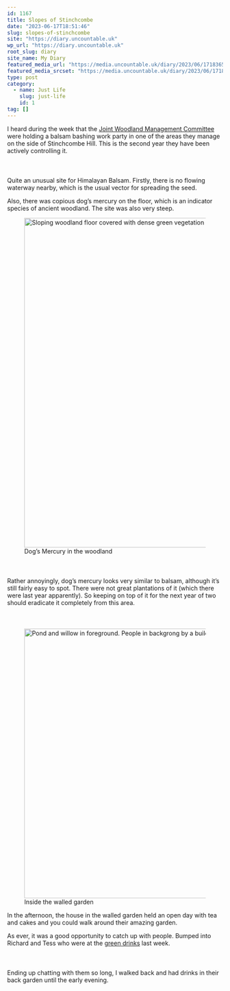 ```yaml
---
id: 1167
title: Slopes of Stinchcombe
date: "2023-06-17T18:51:46"
slug: slopes-of-stinchcombe
site: "https://diary.uncountable.uk"
wp_url: "https://diary.uncountable.uk"
root_slug: diary
site_name: My Diary
featured_media_url: "https://media.uncountable.uk/diary/2023/06/17183658/IMG20230617101056.webp"
featured_media_srcset: "https://media.uncountable.uk/diary/2023/06/17183658/IMG20230617101056-300x225.webp 300w, https://media.uncountable.uk/diary/2023/06/17183658/IMG20230617101056-1024x768.webp 1024w, https://media.uncountable.uk/diary/2023/06/17183658/IMG20230617101056-150x150.webp 150w, https://media.uncountable.uk/diary/2023/06/17183658/IMG20230617101056-640x480.webp 640w, https://media.uncountable.uk/diary/2023/06/17183658/IMG20230617101056.webp 2000w"
type: post
category:
  - name: Just Life
    slug: just-life
    id: 1
tag: []
---
```



<p>I heard during the week that the <a href="https://www.uleyparishcouncil.gov.uk/copy-of-organisations00ab8fb2" data-type="URL" data-id="https://www.uleyparishcouncil.gov.uk/copy-of-organisations00ab8fb2">Joint Woodland Management Committee</a> were holding a balsam bashing work party in one of the areas they manage on the side of Stinchcombe Hill.  This is the second year they have been actively controlling it.</p>


<style>.kb-row-layout-id_fb08ac-cd > .kt-row-column-wrap{align-content:start;}:where(.kb-row-layout-id_fb08ac-cd > .kt-row-column-wrap) > .wp-block-kadence-column{justify-content:start;}.kb-row-layout-id_fb08ac-cd > .kt-row-column-wrap{column-gap:var(--global-kb-gap-md, 2rem);row-gap:var(--global-kb-gap-md, 2rem);padding-top:var(--global-kb-spacing-sm, 1.5rem);padding-bottom:var(--global-kb-spacing-sm, 1.5rem);grid-template-columns:repeat(2, minmax(0, 1fr));}.kb-row-layout-id_fb08ac-cd > .kt-row-layout-overlay{opacity:0.30;}@media all and (max-width: 1024px){.kb-row-layout-id_fb08ac-cd > .kt-row-column-wrap{grid-template-columns:repeat(2, minmax(0, 1fr));}}@media all and (max-width: 767px){.kb-row-layout-id_fb08ac-cd > .kt-row-column-wrap{grid-template-columns:minmax(0, 1fr);}.kb-row-layout-id_fb08ac-cd > .kt-row-column-wrap > .wp-block-kadence-column:nth-of-type(1){order:2;}.kb-row-layout-id_fb08ac-cd > .kt-row-column-wrap > .wp-block-kadence-column:nth-of-type(2){order:1;}.kb-row-layout-id_fb08ac-cd > .kt-row-column-wrap > .wp-block-kadence-column:nth-of-type(3){order:12;}.kb-row-layout-id_fb08ac-cd > .kt-row-column-wrap > .wp-block-kadence-column:nth-of-type(4){order:11;}.kb-row-layout-id_fb08ac-cd > .kt-row-column-wrap > .wp-block-kadence-column:nth-of-type(5){order:22;}.kb-row-layout-id_fb08ac-cd > .kt-row-column-wrap > .wp-block-kadence-column:nth-of-type(6){order:21;}.kb-row-layout-id_fb08ac-cd > .kt-row-column-wrap > .wp-block-kadence-column:nth-of-type(7){order:32;}.kb-row-layout-id_fb08ac-cd > .kt-row-column-wrap > .wp-block-kadence-column:nth-of-type(8){order:31;}}</style><div class="kb-row-layout-wrap kb-row-layout-id_fb08ac-cd alignnone wp-block-kadence-rowlayout"><div class="kt-row-column-wrap kt-has-2-columns kt-row-layout-equal kt-tab-layout-inherit kt-mobile-layout-row kt-row-valign-top">
<style>.kadence-column_2fd938-74 > .kt-inside-inner-col,.kadence-column_2fd938-74 > .kt-inside-inner-col:before{border-top-left-radius:0px;border-top-right-radius:0px;border-bottom-right-radius:0px;border-bottom-left-radius:0px;}.kadence-column_2fd938-74 > .kt-inside-inner-col{column-gap:var(--global-kb-gap-sm, 1rem);}.kadence-column_2fd938-74 > .kt-inside-inner-col{flex-direction:column;}.kadence-column_2fd938-74 > .kt-inside-inner-col > .aligncenter{width:100%;}.kadence-column_2fd938-74 > .kt-inside-inner-col:before{opacity:0.3;}.kadence-column_2fd938-74{position:relative;}@media all and (max-width: 1024px){.kadence-column_2fd938-74 > .kt-inside-inner-col{flex-direction:column;justify-content:center;}}@media all and (max-width: 767px){.kadence-column_2fd938-74 > .kt-inside-inner-col{flex-direction:column;justify-content:center;}}</style>
<div class="wp-block-kadence-column kadence-column_2fd938-74"><div class="kt-inside-inner-col">
<p>Quite an unusual site for Himalayan Balsam.  Firstly, there is no flowing waterway nearby, which is the usual vector for spreading the seed.</p>



<p>Also, there was copious dog&#8217;s mercury on the floor, which is an indicator species of ancient woodland.  The site was also very steep.</p>
</div></div>


<style>.kadence-column_e9fdf8-a4 > .kt-inside-inner-col,.kadence-column_e9fdf8-a4 > .kt-inside-inner-col:before{border-top-left-radius:0px;border-top-right-radius:0px;border-bottom-right-radius:0px;border-bottom-left-radius:0px;}.kadence-column_e9fdf8-a4 > .kt-inside-inner-col{column-gap:var(--global-kb-gap-sm, 1rem);}.kadence-column_e9fdf8-a4 > .kt-inside-inner-col{flex-direction:column;}.kadence-column_e9fdf8-a4 > .kt-inside-inner-col > .aligncenter{width:100%;}.kadence-column_e9fdf8-a4 > .kt-inside-inner-col:before{opacity:0.3;}.kadence-column_e9fdf8-a4{position:relative;}@media all and (max-width: 1024px){.kadence-column_e9fdf8-a4 > .kt-inside-inner-col{flex-direction:column;justify-content:center;}}@media all and (max-width: 767px){.kadence-column_e9fdf8-a4 > .kt-inside-inner-col{flex-direction:column;justify-content:center;}}</style>
<div class="wp-block-kadence-column kadence-column_e9fdf8-a4"><div class="kt-inside-inner-col">
<figure class="wp-block-image size-large"><img loading="lazy" decoding="async" width="1024" height="768" src="https://media.uncountable.uk/diary/2023/06/17183657/IMG20230617100013-1024x768.webp" alt="Sloping woodland floor covered with dense green vegetation" class="wp-image-1169" srcset="https://media.uncountable.uk/diary/2023/06/17183657/IMG20230617100013-1024x768.webp 1024w, https://media.uncountable.uk/diary/2023/06/17183657/IMG20230617100013-300x225.webp 300w, https://media.uncountable.uk/diary/2023/06/17183657/IMG20230617100013-640x480.webp 640w, https://media.uncountable.uk/diary/2023/06/17183657/IMG20230617100013.webp 2000w" sizes="auto, (max-width: 1024px) 100vw, 1024px" /><figcaption class="wp-element-caption">Dog&#8217;s Mercury in the woodland</figcaption></figure>
</div></div>

</div></div>


<p>Rather annoyingly, dog&#8217;s mercury looks very similar to balsam, although it&#8217;s still fairly easy to spot.  There were not great plantations of it (which there were last year apparently).  So keeping on top of it for the next year of two should eradicate it completely from this area.</p>


<style>.kb-row-layout-id_54853c-20 > .kt-row-column-wrap{align-content:start;}:where(.kb-row-layout-id_54853c-20 > .kt-row-column-wrap) > .wp-block-kadence-column{justify-content:start;}.kb-row-layout-id_54853c-20 > .kt-row-column-wrap{column-gap:var(--global-kb-gap-md, 2rem);row-gap:var(--global-kb-gap-md, 2rem);padding-top:var(--global-kb-spacing-sm, 1.5rem);padding-bottom:var(--global-kb-spacing-sm, 1.5rem);grid-template-columns:repeat(2, minmax(0, 1fr));}.kb-row-layout-id_54853c-20 > .kt-row-layout-overlay{opacity:0.30;}@media all and (max-width: 1024px){.kb-row-layout-id_54853c-20 > .kt-row-column-wrap{grid-template-columns:repeat(2, minmax(0, 1fr));}}@media all and (max-width: 767px){.kb-row-layout-id_54853c-20 > .kt-row-column-wrap{grid-template-columns:minmax(0, 1fr);}}</style><div class="kb-row-layout-wrap kb-row-layout-id_54853c-20 alignnone wp-block-kadence-rowlayout"><div class="kt-row-column-wrap kt-has-2-columns kt-row-layout-equal kt-tab-layout-inherit kt-mobile-layout-row kt-row-valign-top">
<style>.kadence-column_c4d278-fa > .kt-inside-inner-col,.kadence-column_c4d278-fa > .kt-inside-inner-col:before{border-top-left-radius:0px;border-top-right-radius:0px;border-bottom-right-radius:0px;border-bottom-left-radius:0px;}.kadence-column_c4d278-fa > .kt-inside-inner-col{column-gap:var(--global-kb-gap-sm, 1rem);}.kadence-column_c4d278-fa > .kt-inside-inner-col{flex-direction:column;}.kadence-column_c4d278-fa > .kt-inside-inner-col > .aligncenter{width:100%;}.kadence-column_c4d278-fa > .kt-inside-inner-col:before{opacity:0.3;}.kadence-column_c4d278-fa{position:relative;}@media all and (max-width: 1024px){.kadence-column_c4d278-fa > .kt-inside-inner-col{flex-direction:column;justify-content:center;}}@media all and (max-width: 767px){.kadence-column_c4d278-fa > .kt-inside-inner-col{flex-direction:column;justify-content:center;}}</style>
<div class="wp-block-kadence-column kadence-column_c4d278-fa"><div class="kt-inside-inner-col">
<figure class="wp-block-image size-large"><img loading="lazy" decoding="async" width="1024" height="628" src="https://media.uncountable.uk/diary/2023/06/17183655/IMG20230617150647-1024x628.webp" alt="Pond and willow in foreground. People in backgrong by a building in front of a red brick wall" class="wp-image-1168" srcset="https://media.uncountable.uk/diary/2023/06/17183655/IMG20230617150647-1024x628.webp 1024w, https://media.uncountable.uk/diary/2023/06/17183655/IMG20230617150647-300x184.webp 300w, https://media.uncountable.uk/diary/2023/06/17183655/IMG20230617150647-640x393.webp 640w, https://media.uncountable.uk/diary/2023/06/17183655/IMG20230617150647.webp 2000w" sizes="auto, (max-width: 1024px) 100vw, 1024px" /><figcaption class="wp-element-caption">Inside the walled garden</figcaption></figure>
</div></div>


<style>.kadence-column_a0e446-ca > .kt-inside-inner-col,.kadence-column_a0e446-ca > .kt-inside-inner-col:before{border-top-left-radius:0px;border-top-right-radius:0px;border-bottom-right-radius:0px;border-bottom-left-radius:0px;}.kadence-column_a0e446-ca > .kt-inside-inner-col{column-gap:var(--global-kb-gap-sm, 1rem);}.kadence-column_a0e446-ca > .kt-inside-inner-col{flex-direction:column;}.kadence-column_a0e446-ca > .kt-inside-inner-col > .aligncenter{width:100%;}.kadence-column_a0e446-ca > .kt-inside-inner-col:before{opacity:0.3;}.kadence-column_a0e446-ca{position:relative;}@media all and (max-width: 1024px){.kadence-column_a0e446-ca > .kt-inside-inner-col{flex-direction:column;justify-content:center;}}@media all and (max-width: 767px){.kadence-column_a0e446-ca > .kt-inside-inner-col{flex-direction:column;justify-content:center;}}</style>
<div class="wp-block-kadence-column kadence-column_a0e446-ca"><div class="kt-inside-inner-col">
<p>In the afternoon, the house in the walled garden held an open day with tea and cakes and you could walk around their amazing garden.</p>



<p>As ever, it was a good opportunity to catch up with people.  Bumped into Richard and Tess who were at the <a href="https://diary.uncountable.uk/2023/06/building-bug-boxes/" data-type="post" data-id="964">green drinks</a> last week.</p>
</div></div>

</div></div>


<p>Ending up chatting with them so long, I walked back and had drinks in their back garden until the early evening.</p>
